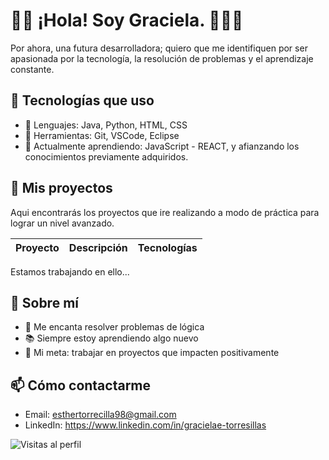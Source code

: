 <!--
**GETorrecilla/GETorrecilla** is a ✨ _special_ ✨ repository because its `README.md` (this file) appears on your GitHub profile.

Here are some ideas to get you started:

- 🔭 I’m currently working on ...
- 🌱 I’m currently learning ...
- 👯 I’m looking to collaborate on ...
- 🤔 I’m looking for help with ...
- 💬 Ask me about ...
- 📫 How to reach me: ...
- 😄 Pronouns: ...
- ⚡ Fun fact: ...
-->
# 👋🏽 ¡Hola! Soy Graciela. 🙋🏽‍♀️

Por ahora, una futura desarrolladora; quiero que me identifiquen por ser apasionada por la tecnología, la resolución de problemas y el aprendizaje constante.

## 🚀 Tecnologías que uso

- 🧠 Lenguajes: Java, Python, HTML, CSS
- 🔧 Herramientas: Git, VSCode, Eclipse
- 🌱 Actualmente aprendiendo: JavaScript - REACT, y afianzando los conocimientos previamente adquiridos.
  
## 📂 Mis proyectos
Aqui encontrarás los proyectos que ire realizando a modo de práctica para lograr un nivel avanzado.

| Proyecto | Descripción | Tecnologías |
|---------|-------------|-------------|
Estamos trabajando en ello...
<!--| [AppNotas](https://github.com/tuusuario/app-notas) | Una app para tomar notas con login y base de datos | React, Firebase |
| [Clon Google](https://github.com/tuusuario/google-clone) | Clon del buscador de Google | HTML, CSS, JS |
| [ToDo App](https://github.com/tuusuario/todo-app) | Lista de tareas con filtros y persistencia | JS Vanilla |
-->
## 🧠 Sobre mí

- 🧩 Me encanta resolver problemas de lógica
- 📚 Siempre estoy aprendiendo algo nuevo
- 🎯 Mi meta: trabajar en proyectos que impacten positivamente

## 📫 Cómo contactarme

- Email: esthertorrecilla98@gmail.com
- LinkedIn: https://www.linkedin.com/in/gracielae-torresillas


![Visitas al perfil](https://komarev.com/ghpvc/?username=GETorrecilla&color=blue)

